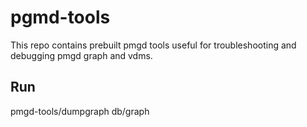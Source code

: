 # pgmd-tools

This repo contains prebuilt pmgd tools useful for troubleshooting and debugging pmgd graph and vdms.

## Run
pmgd-tools/dumpgraph db/graph

